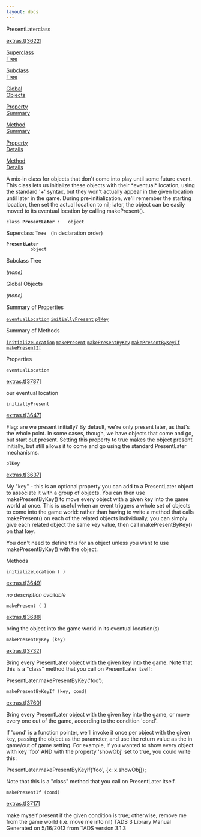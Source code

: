 ```yaml
---
layout: docs
---
```

<span class="title">PresentLater</span><span class="type">class</span>

[extras.t](../file/extras.t.html)\[[3622](../source/extras.t.html#3622)\]

[Superclass  
Tree](#_SuperClassTree_)

[Subclass  
Tree](#_SubClassTree_)

[Global  
Objects](#_ObjectSummary_)

[Property  
Summary](#_PropSummary_)

[Method  
Summary](#_MethodSummary_)

[Property  
Details](#_Properties_)

[Method  
Details](#_Methods_)



A mix-in class for objects that don't come into play until some future
event. This class lets us initialize these objects with their
\*eventual\* location, using the standard '+' syntax, but they won't
actually appear in the given location until later in the game. During
pre-initialization, we'll remember the starting location, then set the
actual location to nil; later, the object can be easily moved to its
eventual location by calling makePresent().

`class `**`PresentLater`**` :   object`



<span id="_SuperClassTree_"></span>



<span class="hdln">Superclass Tree</span>   (in declaration order)



**`PresentLater`**  
`         object`  
<span id="_SubClassTree_"></span>



<span class="hdln">Subclass Tree</span>  



*(none)* <span id="_ObjectSummary_"></span>



<span class="hdln">Global Objects</span>  



*(none)* <span id="_PropSummary_"></span>



<span class="hdln">Summary of Properties</span>  



[`eventualLocation`](#eventualLocation) [`initiallyPresent`](#initiallyPresent) [`plKey`](#plKey)

<span id="_MethodSummary_"></span>



<span class="hdln">Summary of Methods</span>  



[`initializeLocation`](#initializeLocation) [`makePresent`](#makePresent) [`makePresentByKey`](#makePresentByKey) [`makePresentByKeyIf`](#makePresentByKeyIf) [`makePresentIf`](#makePresentIf)

<span id="_Properties_"></span>



<span class="hdln">Properties</span>  



<span id="eventualLocation"></span>

`eventualLocation`

[extras.t](../file/extras.t.html)\[[3787](../source/extras.t.html#3787)\]



our eventual location



<span id="initiallyPresent"></span>

`initiallyPresent`

[extras.t](../file/extras.t.html)\[[3647](../source/extras.t.html#3647)\]



Flag: are we present initially? By default, we're only present later, as
that's the whole point. In some cases, though, we have objects that come
and go, but start out present. Setting this property to true makes the
object present initially, but still allows it to come and go using the
standard PresentLater mechanisms.



<span id="plKey"></span>

`plKey`

[extras.t](../file/extras.t.html)\[[3637](../source/extras.t.html#3637)\]



My "key" - this is an optional property you can add to a PresentLater
object to associate it with a group of objects. You can then use
makePresentByKey() to move every object with a given key into the game
world at once. This is useful when an event triggers a whole set of
objects to come into the game world: rather than having to write a
method that calls makePresent() on each of the related objects
individually, you can simply give each related object the same key
value, then call makePresentByKey() on that key.

You don't need to define this for an object unless you want to use
makePresentByKey() with the object.



<span id="_Methods_"></span>



<span class="hdln">Methods</span>  



<span id="initializeLocation"></span>

`initializeLocation ( )`

[extras.t](../file/extras.t.html)\[[3649](../source/extras.t.html#3649)\]



*no description available*



<span id="makePresent"></span>

`makePresent ( )`

[extras.t](../file/extras.t.html)\[[3688](../source/extras.t.html#3688)\]



bring the object into the game world in its eventual location(s)



<span id="makePresentByKey"></span>

`makePresentByKey (key)`

[extras.t](../file/extras.t.html)\[[3732](../source/extras.t.html#3732)\]



Bring every PresentLater object with the given key into the game. Note
that this is a "class" method that you call on PresentLater itself:

PresentLater.makePresentByKey('foo');



<span id="makePresentByKeyIf"></span>

`makePresentByKeyIf (key, cond)`

[extras.t](../file/extras.t.html)\[[3760](../source/extras.t.html#3760)\]



Bring every PresentLater object with the given key into the game, or
move every one out of the game, according to the condition 'cond'.

If 'cond' is a function pointer, we'll invoke it once per object with
the given key, passing the object as the parameter, and use the return
value as the in game/out of game setting. For example, if you wanted to
show every object with key 'foo' AND with the property 'showObj' set to
true, you could write this:

PresentLater.makePresentByKeyIf('foo', {x: x.showObj});

Note that this is a "class" method that you call on PresentLater itself.



<span id="makePresentIf"></span>

`makePresentIf (cond)`

[extras.t](../file/extras.t.html)\[[3717](../source/extras.t.html#3717)\]



make myself present if the given condition is true; otherwise, remove me
from the game world (i.e. move me into nil)
TADS 3 Library Manual  
Generated on 5/16/2013 from TADS version 3.1.3


